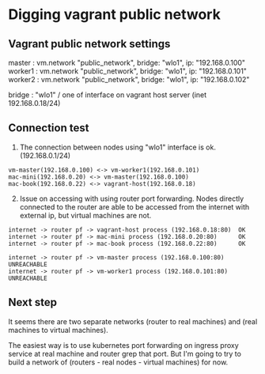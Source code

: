 # Digging vagrant public network

## Vagrant public network settings
master : vm.network "public_network", bridge: "wlo1", ip: "192.168.0.100"
worker1 : vm.network "public_network", bridge: "wlo1", ip: "192.168.0.101"
worker2 : vm.network "public_network", bridge: "wlo1", ip: "192.168.0.102"

bridge : "wlo1" / one of interface on vagrant host server (inet 192.168.0.18/24)

## Connection test

1. The connection between nodes using "wlo1" interface is ok. (192.168.0.1/24)
```
vm-master(192.168.0.100) <-> vm-worker1(192.168.0.101)
mac-mini(192.168.0.20) <-> vm-master(192.168.0.100)
mac-book(192.168.0.22) <-> vagrant-host(192.168.0.18)
```

2. Issue on accessing with using router port forwarding.
Nodes directly connected to the router are able to be accessed from the internet with external ip, but virtual machines are not.

```
internet -> router pf -> vagrant-host process (192.168.0.18:80)  OK
internet -> router pf -> mac-mini process (192.168.0.20:80)      OK
internet -> router pf -> mac-book process (192.168.0.22:80)      OK

internet -> router pf -> vm-master process (192.168.0.100:80)    UNREACHABLE
internet -> router pf -> vm-worker1 process (192.168.0.101:80)   UNREACHABLE
```

## Next step
It seems there are two separate networks (router to real machines) and (real machines to virtual machines).

The easiest way is to use kubernetes port forwarding on ingress proxy service at real machine and router grep that port.
But I'm going to try to build a network of (routers - real nodes - virtual machines) for now.
